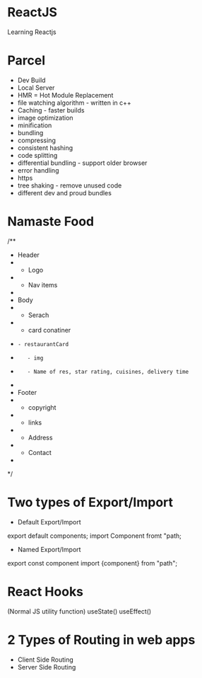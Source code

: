 # ReactJS
Learning Reactjs 

# Parcel
- Dev Build
- Local Server
- HMR = Hot Module Replacement
- file watching algorithm - written in c++
- Caching  - faster builds
- image optimization
- minification
- bundling
- compressing
- consistent hashing
- code splitting
- differential bundling - support older browser
- error handling
- https 
- tree shaking - remove unused code
- different dev and proud bundles


# Namaste Food

/**
 * Header
 *  - Logo
 *  - Nav items
 * 
 * Body
 *  - Serach
 *  - card conatiner
 *     - restaurantCard
 *        - img
 *        - Name of res, star rating, cuisines, delivery time
 * 
 * Footer
 * - copyright
 * - links
 * - Address
 * - Contact
 * 
 */

 # Two types of Export/Import 

- Default Export/Import

export default components;
import Component fromt "path;

- Named Export/Import

export const component
import {component} from "path";

# React Hooks
(Normal JS utility function)
useState()
useEffect()


#  2 Types of Routing in web apps
- Client Side Routing
- Server Side Routing